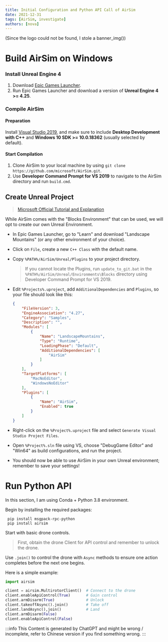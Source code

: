 ```yaml
---
title: Initial Configuration and Python API Call of AirSim
date: 2021-12-31
tags: [AirSim, investigate]
authors: [nova]
---
```

(Since the logo could not be found, I stole a banner_img())

# Build AirSim on Windows

### Install Unreal Engine 4

1. Download [Epic Games Launcher](https://www.unrealengine.com/download).
2. Run Epic Games Launcher and download a version of **Unreal Engine 4 >= 4.25**.

<!--truncate-->

### Compile AirSim
#### Preparation

Install [Visual Studio 2019](https://visualstudio.microsoft.com/), and make sure to include **Desktop Development with C++** and **Windows 10 SDK >= 10.0.18362** (usually selected by default).

#### Start Compilation

1. Clone AirSim to your local machine by using ```git clone https://github.com/microsoft/AirSim.git```.
2. Use **Developer Command Prompt for VS 2019** to navigate to the AirSim directory and run `build.cmd`.

## Create Unreal Project

> [Microsoft Official Tutorial and Explanation](https://microsoft.github.io/AirSim/unreal_custenv/)

While AirSim comes with the "Blocks Environment" that can be used, we will opt to create our own Unreal Environment.

- In Epic Games Launcher, go to "Learn" and download "Landscape Mountains" (or any other environment of your choice).

- Click on ```File```, create a new ```C++ Class``` with the default name.

- Copy ```%PATH%/AirSim/Unreal/Plugins``` to your project directory.

  > If you cannot locate the Plugins, run ```update_to_git.bat``` in the ```%PATH%/AirSim/Unreal/Environments\Blocks``` directory using Developer Command Prompt for VS 2019.

- Edit `%Projects%.uproject`, add `AdditionalDependencies` and `Plugins`, so your file should look like this:

  ```json
  {
      "FileVersion": 3,
      "EngineAssociation": "4.27",
      "Category": "Samples",
      "Description": "",
      "Modules": [
          {
              "Name": "LandscapeMountains",
              "Type": "Runtime",
              "LoadingPhase": "Default",
              "AdditionalDependencies": [
                  "AirSim"
              ]
          }
      ],
      "TargetPlatforms": [
          "MacNoEditor",
          "WindowsNoEditor"
      ],
      "Plugins": [
          {
              "Name": "AirSim",
              "Enabled": true
          }
      ]
  }
  ```

- Right-click on the `%Project%.uproject` file and select `Generate Visual Studio Project Files`.
- Open `%Project%.sln` file using VS, choose "DebugGame Editor" and "Win64" as build configurations, and run the project.
- You should now be able to use AirSim in your own Unreal environment; remember to save your settings!

# Run Python API

In this section, I am using Conda + Python 3.8 environment.

Begin by installing the required packages:

```
 pip install msgpack-rpc-python
 pip install airsim
```

Start with basic drone controls.
> First, obtain the drone Client for API control and remember to unlock the drone.

Use `.join()` to control the drone with `Async` methods to ensure one action completes before the next one begins.

Here is a simple example:

```python
import airsim

client = airsim.MultirotorClient()  # Connect to the drone
client.enableApiControl(True)       # Gain control
client.armDisarm(True)              # Unlock
client.takeoffAsync().join()        # Take off
client.landAsync(),join()           # Land
client.armDisarm(False)             
client.enableApiControl(False)
```
:::info
This Content is generated by ChatGPT and might be wrong / incomplete, refer to Chinese version if you find something wrong.
:::
<!-- AI -->
